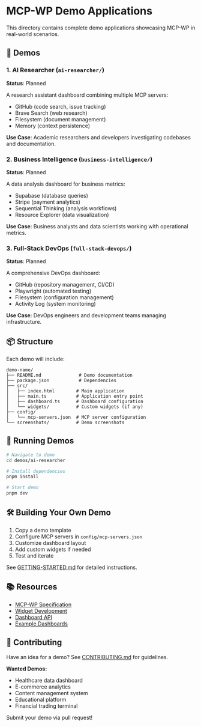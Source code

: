 # MCP-WP Demo Applications

This directory contains complete demo applications showcasing MCP-WP in real-world scenarios.

## 🎯 Demos

### 1. AI Researcher (`ai-researcher/`)
**Status**: Planned

A research assistant dashboard combining multiple MCP servers:
- GitHub (code search, issue tracking)
- Brave Search (web research)
- Filesystem (document management)
- Memory (context persistence)

**Use Case**: Academic researchers and developers investigating codebases and documentation.

### 2. Business Intelligence (`business-intelligence/`)
**Status**: Planned

A data analysis dashboard for business metrics:
- Supabase (database queries)
- Stripe (payment analytics)
- Sequential Thinking (analysis workflows)
- Resource Explorer (data visualization)

**Use Case**: Business analysts and data scientists working with operational metrics.

### 3. Full-Stack DevOps (`full-stack-devops/`)
**Status**: Planned

A comprehensive DevOps dashboard:
- GitHub (repository management, CI/CD)
- Playwright (automated testing)
- Filesystem (configuration management)
- Activity Log (system monitoring)

**Use Case**: DevOps engineers and development teams managing infrastructure.

## 📦 Structure

Each demo will include:

```
demo-name/
├── README.md              # Demo documentation
├── package.json           # Dependencies
├── src/
│   ├── index.html        # Main application
│   ├── main.ts           # Application entry point
│   ├── dashboard.ts      # Dashboard configuration
│   └── widgets/          # Custom widgets (if any)
├── config/
│   └── mcp-servers.json  # MCP server configuration
└── screenshots/          # Demo screenshots
```

## 🚀 Running Demos

```bash
# Navigate to demo
cd demos/ai-researcher

# Install dependencies
pnpm install

# Start demo
pnpm dev
```

## 🛠️ Building Your Own Demo

1. Copy a demo template
2. Configure MCP servers in `config/mcp-servers.json`
3. Customize dashboard layout
4. Add custom widgets if needed
5. Test and iterate

See [GETTING-STARTED.md](../GETTING-STARTED.md) for detailed instructions.

## 📚 Resources

- [MCP-WP Specification](../specification/MWP.md)
- [Widget Development](../WIDGET-ROADMAP.md)
- [Dashboard API](../packages/dashboard/README.md)
- [Example Dashboards](../packages/examples/dashboards/README.md)

## 🤝 Contributing

Have an idea for a demo? See [CONTRIBUTING.md](../CONTRIBUTING.md) for guidelines.

**Wanted Demos:**
- Healthcare data dashboard
- E-commerce analytics
- Content management system
- Educational platform
- Financial trading terminal

Submit your demo via pull request!
